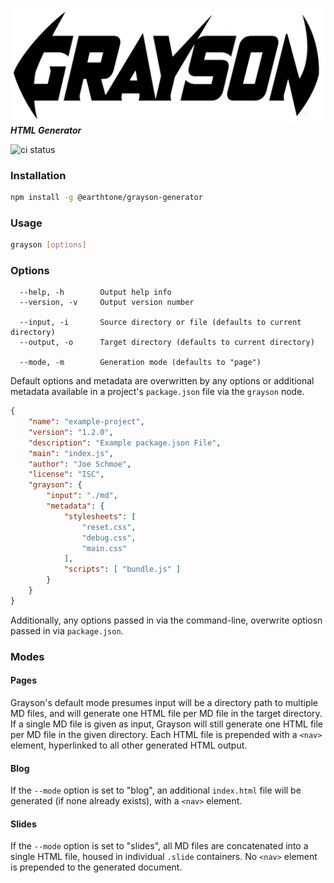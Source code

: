 ![Grayson Logo](assets/Grayson-Logo.png)
***HTML Generator***

![ci status](https://travis-ci.org/earthtone/grayson-generator.svg?branch=master)

### Installation

```sh
npm install -g @earthtone/grayson-generator
```

### Usage

```sh
grayson [options]
```

### Options

```
  --help, -h        Output help info
  --version, -v     Output version number

  --input, -i       Source directory or file (defaults to current directory)
  --output, -o      Target directory (defaults to current directory)

  --mode, -m       	Generation mode (defaults to "page")
```

Default options and metadata are overwritten by any options or additional metadata available in a project's `package.json` file via the `grayson` node.

```json
{
	"name": "example-project",
	"version": "1.2.0",
	"description": "Example package.json File",
	"main": "index.js",
	"author": "Joe Schmoe",
	"license": "ISC",
	"grayson": {
		"input": "./md",
		"metadata": {
			"stylesheets": [
				"reset.css",
				"debug.css",
				"main.css"	
			],	
			"scripts": [ "bundle.js" ]
		}	
	}
}
```

Additionally, any options passed in via the command-line, overwrite optiosn passed in via `package.json`.

### Modes

#### Pages

Grayson's default mode presumes input will be a directory path to multiple MD files, and will generate one HTML file per MD file in the target directory. If a single MD file is given as input, Grayson will still generate one HTML file per MD file in the given directory. Each HTML file is prepended with a `<nav>` element, hyperlinked to all other generated HTML output.

#### Blog 

If the `--mode` option is set to "blog", an additional `index.html` file will be generated (if none already exists), with a `<nav>` element.

#### Slides

If the `--mode` option is set to "slides", all MD files are concatenated into a single HTML file, housed in individual `.slide` containers. No `<nav>` element is prepended to the generated document.
